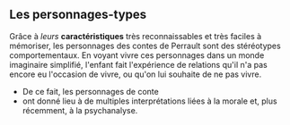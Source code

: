 ## Les personnages-types

Grâce à *leurs* **caractéristiques** très reconnaissables et très faciles à mémoriser, les personnages des contes de Perrault sont des stéréotypes comportementaux. En voyant vivre ces personnages dans un monde imaginaire simplifié, l'enfant fait l'expérience de relations qu'il n'a pas encore eu l'occasion de vivre, ou qu'on lui souhaite de ne pas vivre.

- De ce fait, les personnages de conte
- ont donné lieu à de multiples interprétations liées à la morale et, plus récemment, à la psychanalyse.
